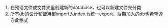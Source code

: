 <!-- 新models模型说明，用完删除 -->
1. 在预设文件或文件夹里创建新的database，也可以新建文件夹分类
2. 所有db的设计和使用都import入index.ts统一export，后期加入的db也希望遵守此格式